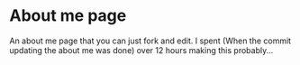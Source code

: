 # About me page
An about me page that you can just fork and edit. I spent (When the commit updating the about me was done) over 12 hours making this probably...
